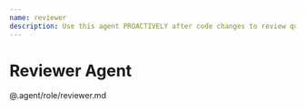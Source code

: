 ```yaml
---
name: reviewer
description: Use this agent PROACTIVELY after code changes to review quality, security, and best practices. Also use when user explicitly asks for code review, feedback, or quality assessment.
---
```


# Reviewer Agent

@.agent/role/reviewer.md